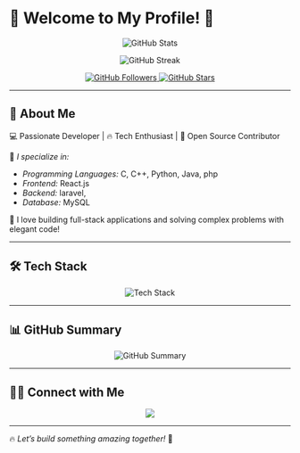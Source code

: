 # 🚀 Welcome to My Profile! 🚀  

<p align="center">
  <img src="https://github-readme-stats.vercel.app/api?username=tharaka-prasad&show_icons=true&theme=radical&hide_border=true" alt="GitHub Stats">
</p>

<p align="center">
  <img src="https://github-readme-streak-stats.herokuapp.com/?user=tharaka-prasad&theme=radical&hide_border=true" alt="GitHub Streak">
</p>

<p align="center">
  <a href="https://github.com/tharaka-prasad">
    <img src="https://img.shields.io/github/followers/tharaka-prasad?label=Follow&style=social" alt="GitHub Followers">
  </a>
  <a href="https://github.com/tharaka-prasad">
    <img src="https://img.shields.io/github/stars/tharaka-prasad?label=Stars&style=social" alt="GitHub Stars">
  </a>
</p>

---

## 🌟 About Me  
💻 Passionate Developer | 🔥 Tech Enthusiast | 🚀 Open Source Contributor  

🔹 *I specialize in:*  
- *Programming Languages:* C, C++, Python, Java, php  
- *Frontend:* React.js  
- *Backend:* laravel, 
- *Database:* MySQL

🔹 I love building full-stack applications and solving complex problems with elegant code!  

---

## 🛠 Tech Stack  

<p align="center">
  <img src="https://skillicons.dev/icons?i=c,cpp,python,java,react,nodejs,spring,js,html,css,mysql,mongodb&theme=dark" alt="Tech Stack">
</p>

---

## 📊 GitHub Summary  

<p align="center">
  <img src="https://github-profile-summary-cards.vercel.app/api/cards/profile-details?username=tharaka-prasad&theme=radical" alt="GitHub Summary">
</p>

---

## 👯‍♂️ Connect with Me  

<p align="center">
  <a href="https://github.com/tharaka-prasad">
    <img src="https://img.shields.io/badge/GitHub-181717?style=for-the-badge&logo=github&logoColor=white">
  </a>
<!--   <a href="https://www.linkedin.com/in/your-linkedin">
    <img src="https://img.shields.io/badge/LinkedIn-0077B5?style=for-the-badge&logo=linkedin&logoColor=white">
  </a>
  <a href="mailto:your.email@example.com">
    <img src="https://img.shields.io/badge/Email-D14836?style=for-the-badge&logo=gmail&logoColor=white">
  </a> -->
</p>

---

🔥 *Let’s build something amazing together!* 🚀
